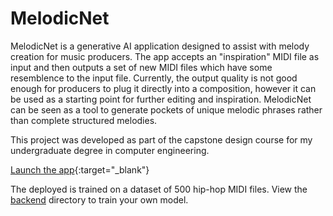# MelodicNet

MelodicNet is a generative AI application designed to assist with melody
creation for music producers. The app accepts an "inspiration" MIDI file as
input and then outputs a set of new MIDI files which have some resemblence to
the input file. Currently, the output quality is not good enough for producers
to plug it directly into a composition, however it can be used as a starting
point for further editing and inspiration. MelodicNet can be seen as a tool to
generate pockets of unique melodic phrases rather than complete structured
melodies.

This project was developed as part of the capstone design course for my
undergraduate degree in computer engineering.

[Launch the app](https://melodicnet.skswe.com){:target="_blank"}

The deployed is trained on a dataset of 500 hip-hop MIDI files. View the
[backend](/backend) directory to train your own model.
